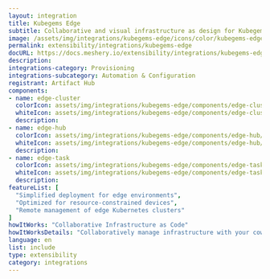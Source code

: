```yaml
---
layout: integration
title: Kubegems Edge
subtitle: Collaborative and visual infrastructure as design for Kubegems Edge
image: /assets/img/integrations/kubegems-edge/icons/color/kubegems-edge-color.svg
permalink: extensibility/integrations/kubegems-edge
docURL: https://docs.meshery.io/extensibility/integrations/kubegems-edge
description: 
integrations-category: Provisioning
integrations-subcategory: Automation & Configuration
registrant: Artifact Hub
components: 
- name: edge-cluster
  colorIcon: assets/img/integrations/kubegems-edge/components/edge-cluster/icons/color/edge-cluster-color.svg
  whiteIcon: assets/img/integrations/kubegems-edge/components/edge-cluster/icons/white/edge-cluster-white.svg
  description: 
- name: edge-hub
  colorIcon: assets/img/integrations/kubegems-edge/components/edge-hub/icons/color/edge-hub-color.svg
  whiteIcon: assets/img/integrations/kubegems-edge/components/edge-hub/icons/white/edge-hub-white.svg
  description: 
- name: edge-task
  colorIcon: assets/img/integrations/kubegems-edge/components/edge-task/icons/color/edge-task-color.svg
  whiteIcon: assets/img/integrations/kubegems-edge/components/edge-task/icons/white/edge-task-white.svg
  description: 
featureList: [
  "Simplified deployment for edge environments",
  "Optimized for resource-constrained devices",
  "Remote management of edge Kubernetes clusters"
]
howItWorks: "Collaborative Infrastructure as Code"
howItWorksDetails: "Collaboratively manage infrastructure with your coworkers synchronously sharing the same designs."
language: en
list: include
type: extensibility
category: integrations
---
```

